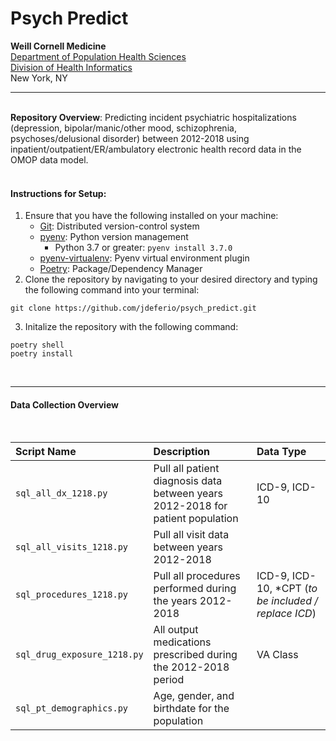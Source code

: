 # Psych Predict

**Weill Cornell Medicine**   
[Department of Population Health Sciences](https://phs.weill.cornell.edu/)  
[Division of Health Informatics](https://phs.weill.cornell.edu/research-collaboration/our-divisions/health-informatics)  
New York, NY

----
<br />__Repository Overview__: Predicting incident psychiatric hospitalizations (depression, bipolar/manic/other mood, schizophrenia, psychoses/delusional disorder) between 2012-2018 using inpatient/outpatient/ER/ambulatory electronic health record data in the OMOP data model.  
<br />

#### __Instructions for Setup__:
1. Ensure that you have the following installed on your machine:
   - [Git](https://git-scm.com/about): Distributed version-control system
   - [pyenv](https://github.com/pyenv/pyenv#installation): Python version management 
      - Python 3.7 or greater: `pyenv install 3.7.0`
   - [pyenv-virtualenv](https://github.com/pyenv/pyenv-virtualenv): Pyenv virtual environment plugin
   - [Poetry](https://python-poetry.org/docs/#installation): Package/Dependency Manager
2. Clone the repository by navigating to your desired directory and typing the following command into your terminal:
```
git clone https://github.com/jdeferio/psych_predict.git
```
3. Initalize the repository with the following command:
```
poetry shell
poetry install
```
<br />

---
#### __Data Collection Overview__
<br />

Script Name|Description|Data Type
:---|:---|:---
`sql_all_dx_1218.py`|Pull all patient diagnosis data between years 2012-2018 for patient population|ICD-9,  ICD-10
`sql_all_visits_1218.py`|Pull all visit data between years 2012-2018
`sql_procedures_1218.py`|Pull all procedures performed during the years 2012-2018|ICD-9, ICD-10, *CPT (_to be included / replace ICD_)
`sql_drug_exposure_1218.py`|All output medications prescribed during the 2012-2018 period|VA Class
`sql_pt_demographics.py`|Age, gender, and birthdate for the population
